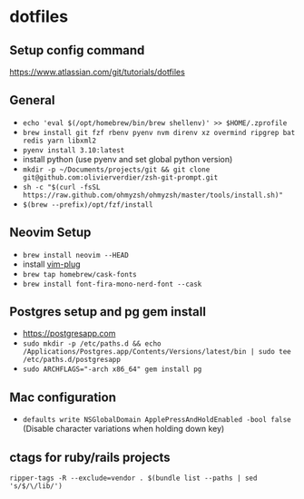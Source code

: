 # dotfiles

## Setup config command

https://www.atlassian.com/git/tutorials/dotfiles


## General

- `echo 'eval $(/opt/homebrew/bin/brew shellenv)' >> $HOME/.zprofile`
- `brew install git fzf rbenv pyenv nvm direnv xz overmind ripgrep bat redis yarn libxml2`
- `pyenv install 3.10:latest`
- install python (use pyenv and set global python version)
- `mkdir -p ~/Documents/projects/git && git clone git@github.com:olivierverdier/zsh-git-prompt.git`
- `sh -c "$(curl -fsSL https://raw.github.com/ohmyzsh/ohmyzsh/master/tools/install.sh)"`
- `$(brew --prefix)/opt/fzf/install`


## Neovim Setup

- `brew install neovim --HEAD`
- install [vim-plug](https://github.com/junegunn/vim-plug#neovim)
- `brew tap homebrew/cask-fonts`
- `brew install font-fira-mono-nerd-font --cask`


## Postgres setup and pg gem install

- https://postgresapp.com
- `sudo mkdir -p /etc/paths.d && echo /Applications/Postgres.app/Contents/Versions/latest/bin | sudo tee /etc/paths.d/postgresapp`
- `sudo ARCHFLAGS="-arch x86_64" gem install pg`


## Mac configuration

- `defaults write NSGlobalDomain ApplePressAndHoldEnabled -bool false` (Disable character variations when holding down key)



## ctags for ruby/rails projects

`ripper-tags -R --exclude=vendor . $(bundle list --paths | sed 's/$/\/lib/')`
